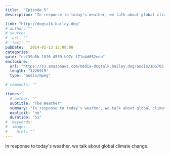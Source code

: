 ```yaml
---
title:  "Episode 5"
description: "In response to today's weather, we talk about global climate change."

link: "http://dogtalk.bailey.dog"
# author: ""
# source:
#  url: ""
#  text: ""
pubDate:   2014-02-13 12:00:00
categories:
guid: "ecf39a5b-1816-4539-b97c-f71e4d652eeb"
enclosure:
  url: "https://s3.amazonaws.com/media-dogtalk.bailey.dog/audio/1DGT05.mp3"
  length: "1226919"
  type: "audio/mpeg"

# comments: ""

itunes:
  # author: ""
  subtitle: "The Weather"
  summary: "In response to today's weather, we talk about global climate change."
  explicit: "no"
  duration: "51"
#  keywords:
#  image:
#    href: ""
---
```


<p>In response to today's weather, we talk about global climate change.</p>
